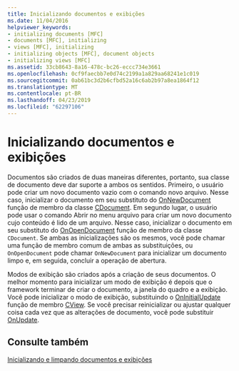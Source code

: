```yaml
---
title: Inicializando documentos e exibições
ms.date: 11/04/2016
helpviewer_keywords:
- initializing documents [MFC]
- documents [MFC], initializing
- views [MFC], initializing
- initializing objects [MFC], document objects
- initializing views [MFC]
ms.assetid: 33cb8643-8a16-478c-bc26-eccc734e3661
ms.openlocfilehash: 0cf9faecbb7e0d74c2199a1a829aa68241e1c019
ms.sourcegitcommit: 0ab61bc3d2b6cfbd52a16c6ab2b97a8ea1864f12
ms.translationtype: MT
ms.contentlocale: pt-BR
ms.lasthandoff: 04/23/2019
ms.locfileid: "62297106"
---
```

# <a name="initializing-documents-and-views"></a>Inicializando documentos e exibições

Documentos são criados de duas maneiras diferentes, portanto, sua classe de documento deve dar suporte a ambos os sentidos. Primeiro, o usuário pode criar um novo documento vazio com o comando novo arquivo. Nesse caso, inicializar o documento em seu substituto do [OnNewDocument](../mfc/reference/cdocument-class.md#onnewdocument) função de membro da classe [CDocument](../mfc/reference/cdocument-class.md). Em segundo lugar, o usuário pode usar o comando Abrir no menu arquivo para criar um novo documento cujo conteúdo é lido de um arquivo. Nesse caso, inicializar o documento em seu substituto do [OnOpenDocument](../mfc/reference/cdocument-class.md#onopendocument) função de membro da classe `CDocument`. Se ambas as inicializações são os mesmos, você pode chamar uma função de membro comum de ambas as substituições, ou `OnOpenDocument` pode chamar `OnNewDocument` para inicializar um documento limpo e, em seguida, concluir a operação de abertura.

Modos de exibição são criados após a criação de seus documentos. O melhor momento para inicializar um modo de exibição é depois que o framework terminar de criar o documento, a janela do quadro e a exibição. Você pode inicializar o modo de exibição, substituindo o [OnInitialUpdate](../mfc/reference/cview-class.md#oninitialupdate) função de membro [CView](../mfc/reference/cview-class.md). Se você precisar reinicializar ou ajustar qualquer coisa cada vez que as alterações de documento, você pode substituir [OnUpdate](../mfc/reference/cview-class.md#onupdate).

## <a name="see-also"></a>Consulte também

[Inicializando e limpando documentos e exibições](../mfc/initializing-and-cleaning-up-documents-and-views.md)

